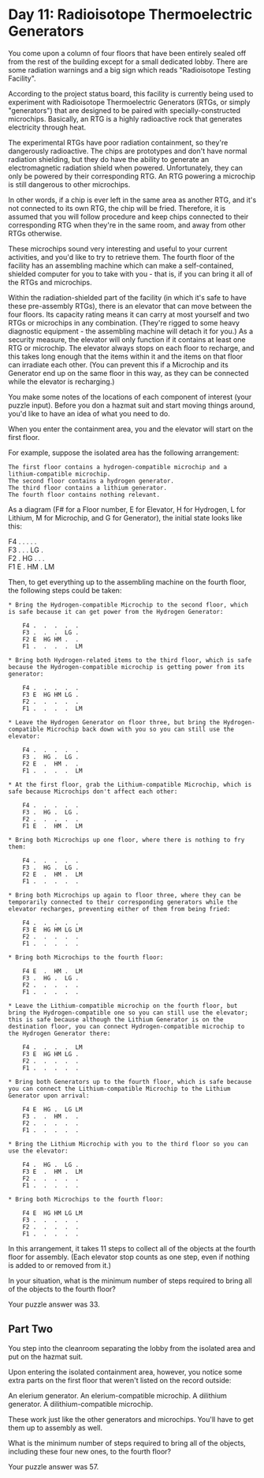 # Day 11: Radioisotope Thermoelectric Generators

You come upon a column of four floors that have been entirely sealed off from the rest of the building except for a small dedicated lobby. There are some radiation warnings and a big sign which reads "Radioisotope Testing Facility".

According to the project status board, this facility is currently being used to experiment with Radioisotope Thermoelectric Generators (RTGs, or simply "generators") that are designed to be paired with specially-constructed microchips. Basically, an RTG is a highly radioactive rock that generates electricity through heat.

The experimental RTGs have poor radiation containment, so they're dangerously radioactive. The chips are prototypes and don't have normal radiation shielding, but they do have the ability to generate an electromagnetic radiation shield when powered. Unfortunately, they can only be powered by their corresponding RTG. An RTG powering a microchip is still dangerous to other microchips.

In other words, if a chip is ever left in the same area as another RTG, and it's not connected to its own RTG, the chip will be fried. Therefore, it is assumed that you will follow procedure and keep chips connected to their corresponding RTG when they're in the same room, and away from other RTGs otherwise.

These microchips sound very interesting and useful to your current activities, and you'd like to try to retrieve them. The fourth floor of the facility has an assembling machine which can make a self-contained, shielded computer for you to take with you - that is, if you can bring it all of the RTGs and microchips.

Within the radiation-shielded part of the facility (in which it's safe to have these pre-assembly RTGs), there is an elevator that can move between the four floors. Its capacity rating means it can carry at most yourself and two RTGs or microchips in any combination. (They're rigged to some heavy diagnostic equipment - the assembling machine will detach it for you.) As a security measure, the elevator will only function if it contains at least one RTG or microchip. The elevator always stops on each floor to recharge, and this takes long enough that the items within it and the items on that floor can irradiate each other. (You can prevent this if a Microchip and its Generator end up on the same floor in this way, as they can be connected while the elevator is recharging.)

You make some notes of the locations of each component of interest (your puzzle input). Before you don a hazmat suit and start moving things around, you'd like to have an idea of what you need to do.

When you enter the containment area, you and the elevator will start on the first floor.

For example, suppose the isolated area has the following arrangement:

	The first floor contains a hydrogen-compatible microchip and a lithium-compatible microchip.
	The second floor contains a hydrogen generator.
	The third floor contains a lithium generator.
	The fourth floor contains nothing relevant.

As a diagram (F# for a Floor number, E for Elevator, H for Hydrogen, L for Lithium, M for Microchip, and G for Generator), the initial state looks like this:

F4 .  .  .  .  .  
F3 .  .  .  LG .  
F2 .  HG .  .  .  
F1 E  .  HM .  LM 

Then, to get everything up to the assembling machine on the fourth floor, the following steps could be taken:

	* Bring the Hydrogen-compatible Microchip to the second floor, which is safe because it can get power from the Hydrogen Generator:

		F4 .  .  .  .  .  
		F3 .  .  .  LG .  
		F2 E  HG HM .  .  
		F1 .  .  .  .  LM 

	* Bring both Hydrogen-related items to the third floor, which is safe because the Hydrogen-compatible microchip is getting power from its generator:

		F4 .  .  .  .  .  
		F3 E  HG HM LG .  
		F2 .  .  .  .  .  
		F1 .  .  .  .  LM 

	* Leave the Hydrogen Generator on floor three, but bring the Hydrogen-compatible Microchip back down with you so you can still use the elevator:

		F4 .  .  .  .  .  
		F3 .  HG .  LG .  
		F2 E  .  HM .  .  
		F1 .  .  .  .  LM 

	* At the first floor, grab the Lithium-compatible Microchip, which is safe because Microchips don't affect each other:

		F4 .  .  .  .  .  
		F3 .  HG .  LG .  
		F2 .  .  .  .  .  
		F1 E  .  HM .  LM 

	* Bring both Microchips up one floor, where there is nothing to fry them:

		F4 .  .  .  .  .  
		F3 .  HG .  LG .  
		F2 E  .  HM .  LM 
		F1 .  .  .  .  .  

	* Bring both Microchips up again to floor three, where they can be temporarily connected to their corresponding generators while the elevator recharges, preventing either of them from being fried:

		F4 .  .  .  .  .  
		F3 E  HG HM LG LM 
		F2 .  .  .  .  .  
		F1 .  .  .  .  .  

	* Bring both Microchips to the fourth floor:

		F4 E  .  HM .  LM 
		F3 .  HG .  LG .  
		F2 .  .  .  .  .  
		F1 .  .  .  .  .  

	* Leave the Lithium-compatible microchip on the fourth floor, but bring the Hydrogen-compatible one so you can still use the elevator; this is safe because although the Lithium Generator is on the destination floor, you can connect Hydrogen-compatible microchip to the Hydrogen Generator there:

		F4 .  .  .  .  LM 
		F3 E  HG HM LG .  
		F2 .  .  .  .  .  
		F1 .  .  .  .  .  

	* Bring both Generators up to the fourth floor, which is safe because you can connect the Lithium-compatible Microchip to the Lithium Generator upon arrival:

		F4 E  HG .  LG LM 
		F3 .  .  HM .  .  
		F2 .  .  .  .  .  
		F1 .  .  .  .  .  

	* Bring the Lithium Microchip with you to the third floor so you can use the elevator:

		F4 .  HG .  LG .  
		F3 E  .  HM .  LM 
		F2 .  .  .  .  .  
		F1 .  .  .  .  .  

	* Bring both Microchips to the fourth floor:

		F4 E  HG HM LG LM 
		F3 .  .  .  .  .  
		F2 .  .  .  .  .  
		F1 .  .  .  .  .  


In this arrangement, it takes 11 steps to collect all of the objects at the fourth floor for assembly. (Each elevator stop counts as one step, even if nothing is added to or removed from it.)

In your situation, what is the minimum number of steps required to bring all of the objects to the fourth floor?

Your puzzle answer was 33.


## Part Two

You step into the cleanroom separating the lobby from the isolated area and put on the hazmat suit.

Upon entering the isolated containment area, however, you notice some extra parts on the first floor that weren't listed on the record outside:

An elerium generator.
An elerium-compatible microchip.
A dilithium generator.
A dilithium-compatible microchip.

These work just like the other generators and microchips. You'll have to get them up to assembly as well.

What is the minimum number of steps required to bring all of the objects, including these four new ones, to the fourth floor?

Your puzzle answer was 57.